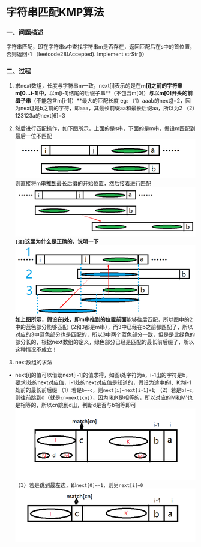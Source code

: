 字符串匹配KMP算法
==============
### 一、问题描述
字符串匹配，即在字符串s中查找字符串m是否存在，返回匹配后在s中的首位置，否则返回-1 （leetcode28(Accepted). Implement strStr()）

### 二、过程
1. 求next数组，长度与字符串m一致，next[i]表示的是在**m[i]之前的字符串m[0...i-1]中**，以m[i-1]结尾的后缀子串**（不包含m[0]）**与以m[0]开头的前缀子串**（不能包含m[i-1]）**最大的匹配长度
eg:
（1）aaab的next[3]=2，因为next[3]是b之前的字符，即aaa，其最长前缀aa和最长后缀aa，所以为2
（2）123123a的next[6]=3

2. 然后进行匹配操作，如下图所示，上面的是s串，下面的是m串，假设m匹配到最后一位不匹配
![字符串匹配][1]
 则直接将m串**推到**最长后缀的开始位置，然后接着进行匹配
![字符串匹配][2]
**`[注]`**这里为什么是正确的，说明一下
![匹配过程的正确性][3]
如上图所示，假设在j处，即m串推到的位置**前面**能够往后匹配，所以图中的2中的蓝色部分能够匹配（2和3都是m串），而3中已经在b之前都匹配了，所以对应的3中蓝色部分也是匹配的，所以3中两个蓝色部分一致，但是是比绿色的部分长的，根据next数组的定义，绿色部分已经是匹配的最长前后缀了，所以这种情况不成立！

3. next数组的求法
 - next[i]的值可以借助next[i-1]的值求得，如图i处字符为a，i-1出的字符是b，要求i处的next对应值，i-1处的next对应值是知道的，假设为途中的I、K为i-1处前的最长前后缀
 （1）若是`b==c`，则`next[i]=next[i-1]+1`;
 （2）若是`b!=c`,则往前跳到d（就是`cn=next[cn]`），因为I和K是相等的，所以对应的M和M'也是相等的，所以cn跳到d出，判断d是否与b相等即可
![next数组求法][5]
 （3）若是跳到最左边，即`next[0]=-1`，则另`next[i]=0`
![next数组求法][4]




  [1]: ./images/KMP_01.png "KMP_01.png"
  [2]: ./images/KMP_02.png "KMP_02.png"
  [3]: ./images/KMP_03.png "KMP_03.png"
  [4]: ./images/KMP_next_04.png "KMP_next_04.png"
  [5]: ./images/KMP_next_05.png "KMP_next_05.png"